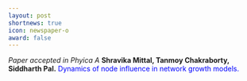 ```yaml
---
layout: post
shortnews: true
icon: newspaper-o
award: false
---
```


<i>Paper accepted in Phyica A </i> <b> Shravika Mittal, Tanmoy Chakraborty, Siddharth Pal.</b> <font color="blue"> Dynamics of node influence in network growth models. </font>